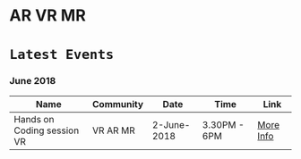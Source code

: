 # AR VR MR

# `Latest Events`

### June 2018

Name | Community | Date | Time | Link
--- | --- | --- | --- | ---
Hands on Coding session VR | VR AR MR | 2-June-2018 | 3.30PM - 6PM| [More Info](https://www.facebook.com/events/173652486651334/)
